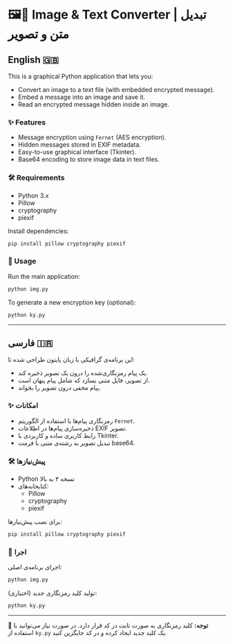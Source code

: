
# 🖼️🔐 Image & Text Converter | تبدیل متن و تصویر

## English 🇬🇧

This is a graphical Python application that lets you:
- Convert an image to a text file (with embedded encrypted message).
- Embed a message into an image and save it.
- Read an encrypted message hidden inside an image.

### ✨ Features
- Message encryption using `Fernet` (AES encryption).
- Hidden messages stored in EXIF metadata.
- Easy-to-use graphical interface (Tkinter).
- Base64 encoding to store image data in text files.

### 🛠️ Requirements
- Python 3.x
- Pillow
- cryptography
- piexif

Install dependencies:
```bash
pip install pillow cryptography piexif
```

### 🚀 Usage
Run the main application:
```bash
python img.py
```

To generate a new encryption key (optional):
```bash
python ky.py
```

---

## فارسی 🇮🇷

این برنامه‌ی گرافیکی با زبان پایتون طراحی شده تا:
- یک پیام رمزنگاری‌شده را درون یک تصویر ذخیره کند.
- از تصویر، فایل متنی بسازد که شامل پیام پنهان است.
- پیام مخفی درون تصویر را بخواند.

### ✨ امکانات
- رمزنگاری پیام‌ها با استفاده از الگوریتم `Fernet`.
- ذخیره‌سازی پیام‌ها در اطلاعات EXIF تصویر.
- رابط کاربری ساده و کاربردی با Tkinter.
- تبدیل تصویر به رشته‌ی متنی با فرمت base64.

### 🛠️ پیش‌نیازها
- Python نسخه ۳ به بالا
- کتابخانه‌های:
  - Pillow
  - cryptography
  - piexif

برای نصب پیش‌نیازها:
```bash
pip install pillow cryptography piexif
```

### 🚀 اجرا
اجرای برنامه‌ی اصلی:
```bash
python img.py
```

تولید کلید رمزنگاری جدید (اختیاری):
```bash
python ky.py
```

---

📌 **توجه:** کلید رمزنگاری به صورت ثابت در کد قرار دارد. در صورت نیاز می‌توانید با استفاده از `ky.py` یک کلید جدید ایجاد کرده و در کد جایگزین کنید.

